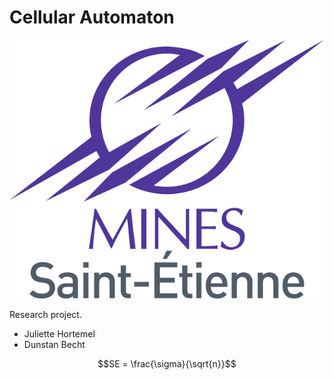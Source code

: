 # Cellular Automaton

![Mines Saint-Etienne](Pictures/EMSE.svg)

Research project.

* Juliette Hortemel
* Dunstan Becht

```math
SE = \frac{\sigma}{\sqrt{n}}
```
